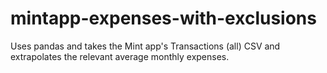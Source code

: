 # mintapp-expenses-with-exclusions
Uses pandas and takes the Mint app's Transactions (all) CSV and extrapolates the relevant average monthly expenses.
